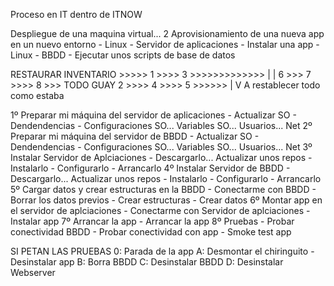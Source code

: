 Proceso en IT dentro de ITNOW

Despliegue de una maquina virtual... 2
    Aprovisionamiento de una nueva app en un nuevo entorno
    - Linux - Servidor de aplicaciones - Instalar una app
    - Linux - BBDD - Ejecutar unos scripts de base de datos

RESTAURAR INVENTARIO >>>>> 1 >>>> 3 >>>>>>>>>>>>> |
                                                  | 6  >>> 7 >>>> 8 >>> TODO GUAY
                           2 >>>> 4 >>>> 5 >>>>>> |               V
                                                         A restablecer todo como estaba


1º Preparar mi máquina del servidor de aplicaciones
    - Actualizar SO
    - Dendendencias 
    - Configuraciones SO... Variables SO... Usuarios... Net
2º Preparar mi máquina del servidor de BBDD
    - Actualizar SO
    - Dendendencias 
    - Configuraciones SO... Variables SO... Usuarios... Net
3º Instalar Servidor de Aplciaciones
    - Descargarlo... Actualizar unos repos
    - Instalarlo
    - Configurarlo
    - Arrancarlo
4º Instalar Servidor de BBDD
    - Descargarlo... Actualizar unos repos
    - Instalarlo
    - Configurarlo
    - Arrancarlo
5º Cargar datos y crear estructuras en la BBDD
    - Conectarme con BBDD
    - Borrar los datos previos
    - Crear estructuras
    - Crear datos
6º Montar app en el servidor de aplciaciones
    - Conectarme con Servidor de aplciaciones
    - Instalar app
7º Arrancar la app
    - Arrancar la app
8º Pruebas 
    - Probar conectividad BBDD
    - Probar conectividad con app
    - Smoke test app
    
SI PETAN LAS PRUEBAS
    0: Parada de la app
    A: Desmontar el chiringuito
        - Desinstalar app
    B: Borra BBDD
    C: Desinstalar BBDD
    D: Desinstalar Webserver
    